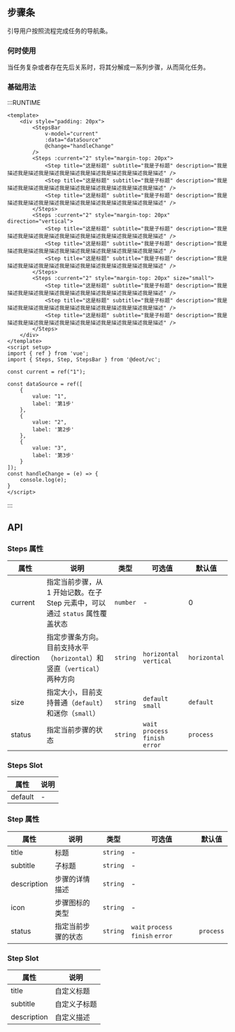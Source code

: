 ## 步骤条
引导用户按照流程完成任务的导航条。

### 何时使用
当任务复杂或者存在先后关系时，将其分解成一系列步骤，从而简化任务。

### 基础用法
<!-- 仅展示最基本的用法 -->
:::RUNTIME
```vue
<template>
	<div style="padding: 20px">
		<StepsBar 
			v-model="current"
			:data="dataSource"
			@change="handleChange"
		/>
		<Steps :current="2" style="margin-top: 20px">
			<Step title="这是标题" subtitle="我是子标题" description="我是描述我是描述我是描述我是描述我是描述我是描述我是描述我是描述" />
			<Step title="这是标题" subtitle="我是子标题" description="我是描述我是描述我是描述我是描述我是描述我是描述我是描述我是描述" />
			<Step title="这是标题" subtitle="我是子标题" description="我是描述我是描述我是描述我是描述我是描述我是描述我是描述我是描述" />
		</Steps>
		<Steps :current="2" style="margin-top: 20px" direction="vertical">
			<Step title="这是标题" subtitle="我是子标题" description="我是描述我是描述我是描述我是描述我是描述我是描述我是描述我是描述" />
			<Step title="这是标题" subtitle="我是子标题" description="我是描述我是描述我是描述我是描述我是描述我是描述我是描述我是描述" />
			<Step title="这是标题" subtitle="我是子标题" description="我是描述我是描述我是描述我是描述我是描述我是描述我是描述我是描述" />
		</Steps>
		<Steps :current="2" style="margin-top: 20px" size="small">
			<Step title="这是标题" subtitle="我是子标题" description="我是描述我是描述我是描述我是描述我是描述我是描述我是描述我是描述" />
			<Step title="这是标题" subtitle="我是子标题" description="我是描述我是描述我是描述我是描述我是描述我是描述我是描述我是描述" />
			<Step title="这是标题" subtitle="我是子标题" description="我是描述我是描述我是描述我是描述我是描述我是描述我是描述我是描述" />
		</Steps>
	</div>
</template>
<script setup>
import { ref } from 'vue';
import { Steps, Step, StepsBar } from '@deot/vc';

const current = ref("1");

const dataSource = ref([
	{ 
		value: "1",
		label: '第1步'
	},
	{ 
		value: "2",
		label: '第2步'
	},
	{ 
		value: "3",
		label: '第3步'
	}
]);
const handleChange = (e) => {
	console.log(e);
}
</script>
```
:::

## API
### Steps 属性

| 属性        | 说明                                               | 类型       | 可选值                               | 默认值          |
| --------- | ------------------------------------------------ | -------- | --------------------------------- | ------------ |
| current   | 指定当前步骤，从 1 开始记数。在子 Step 元素中，可以通过 `status` 属性覆盖状态 | `number` | -                                 | 0            |
| direction | 指定步骤条方向。目前支持水平（`horizontal`）和竖直（`vertical`）两种方向  | `string` | `horizontal` `vertical`           | `horizontal` |
| size      | 指定大小，目前支持普通（`default`）和迷你（`small`）               | `string` | `default` `small`                 | `default`    |
| status    | 指定当前步骤的状态                                        | `string` | `wait` `process` `finish` `error` | `process`    |


### Steps Slot
属性 | 说明
---|---
default | -

### Step 属性

| 属性          | 说明        | 类型       | 可选值                               | 默认值       |
| ----------- | --------- | -------- | --------------------------------- | --------- |
| title       | 标题        | `string` | -                                 |           |
| subtitle    | 子标题       | `string` | -                                 |           |
| description | 步骤的详情描述   | `string` | -                                 |           |
| icon        | 步骤图标的类型   | `string` | -                                 |           |
| status      | 指定当前步骤的状态 | `string` | `wait` `process` `finish` `error` | `process` |

### Step Slot

| 属性          | 说明     |
| ----------- | ------ |
| title       | 自定义标题  |
| subtitle    | 自定义子标题 |
| description | 自定义描述  |



